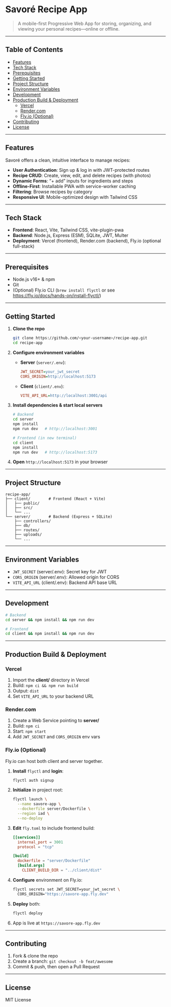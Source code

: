 # Savoré Recipe App

> A mobile-first Progressive Web App for storing, organizing, and viewing your personal recipes—online or offline.

---

## Table of Contents

- [Features](#features)  
- [Tech Stack](#tech-stack)  
- [Prerequisites](#prerequisites)  
- [Getting Started](#getting-started)  
- [Project Structure](#project-structure)  
- [Environment Variables](#environment-variables)  
- [Development](#development)  
- [Production Build & Deployment](#production-build--deployment)  
  - [Vercel](#vercel)  
  - [Render.com](#rendercom)  
  - [Fly.io (Optional)](#flyio-optional)  
- [Contributing](#contributing)  
- [License](#license)  

---

## Features

Savoré offers a clean, intuitive interface to manage recipes:

- **User Authentication**: Sign up & log in with JWT-protected routes  
- **Recipe CRUD**: Create, view, edit, and delete recipes (with photos)  
- **Dynamic Forms**: “+ add” inputs for ingredients and steps  
- **Offline-First**: Installable PWA with service-worker caching  
- **Filtering**: Browse recipes by category  
- **Responsive UI**: Mobile-optimized design with Tailwind CSS  

---

## Tech Stack

- **Frontend**: React, Vite, Tailwind CSS, vite-plugin-pwa  
- **Backend**: Node.js, Express (ESM), SQLite, JWT, Multer  
- **Deployment**: Vercel (frontend), Render.com (backend), Fly.io (optional full-stack)

---

## Prerequisites

- Node.js v16+ & npm  
- Git  
- (Optional) Fly.io CLI (`brew install flyctl` or see https://fly.io/docs/hands-on/install-flyctl/)  

---

## Getting Started

1. **Clone the repo**  
   ```bash
   git clone https://github.com/<your-username>/recipe-app.git
   cd recipe-app
   ```

2. **Configure environment variables**  
   - **Server** (`server/.env`):
     ```ini
     JWT_SECRET=your_jwt_secret
     CORS_ORIGIN=http://localhost:5173
     ```
   - **Client** (`client/.env`):
     ```ini
     VITE_API_URL=http://localhost:3001/api
     ```

3. **Install dependencies & start local servers**  
   ```bash
   # Backend
   cd server
   npm install
   npm run dev   # http://localhost:3001

   # Frontend (in new terminal)
   cd client
   npm install
   npm run dev   # http://localhost:5173
   ```

4. **Open** `http://localhost:5173` in your browser

---

## Project Structure

```
recipe-app/
├── client/        # Frontend (React + Vite)
│   ├── public/
│   ├── src/
│   └── ...
└── server/        # Backend (Express + SQLite)
    ├── controllers/
    ├── db/
    ├── routes/
    ├── uploads/
    └── ...
```

---

## Environment Variables

- `JWT_SECRET` (server/.env): Secret key for JWT  
- `CORS_ORIGIN` (server/.env): Allowed origin for CORS  
- `VITE_API_URL` (client/.env): Backend API base URL  

---

## Development

```bash
# Backend
cd server && npm install && npm run dev

# Frontend
cd client && npm install && npm run dev
```

---

## Production Build & Deployment

### Vercel

1. Import the **client/** directory in Vercel  
2. Build: `npm ci && npm run build`  
3. Output: `dist`  
4. Set `VITE_API_URL` to your backend URL  

### Render.com

1. Create a Web Service pointing to **server/**  
2. Build: `npm ci`  
3. Start: `npm start`  
4. Add `JWT_SECRET` and `CORS_ORIGIN` env vars  

### Fly.io (Optional)

Fly.io can host both client and server together.

1. **Install** `flyctl` and **login**:  
   ```bash
   flyctl auth signup
   ```

2. **Initialize** in project root:  
   ```bash
   flyctl launch \
     --name savore-app \
     --dockerfile server/Dockerfile \
     --region iad \
     --no-deploy
   ```

3. **Edit** `fly.toml` to include frontend build:  
   ```toml
   [[services]]
     internal_port = 3001
     protocol = "tcp"

   [build]
     dockerfile = "server/Dockerfile"
     [build.args]
       CLIENT_BUILD_DIR = "../client/dist"
   ```

4. **Configure** environment on Fly.io:  
   ```bash
   flyctl secrets set JWT_SECRET=your_jwt_secret \
     CORS_ORIGIN="https://savore-app.fly.dev"
   ```

5. **Deploy** both:  
   ```bash
   flyctl deploy
   ```

6. App is live at `https://savore-app.fly.dev`

---

## Contributing

1. Fork & clone the repo  
2. Create a branch: `git checkout -b feat/awesome`  
3. Commit & push, then open a Pull Request  

---

## License

MIT License  
